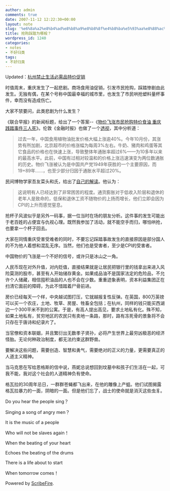 ```yaml
---
author: admin
comments: true
date: 2007-11-12 12:22:30+00:00
layout: note
slug: '%e6%8a%a2%e8%b4%ad%e8%b8%a9%e8%b8%8f%e4%b8%ba%e5%93%aa%e8%88%ac%ef%bc%9f'
title: 抢购踩踏为哪般？
wordpress_id: 1240
categories:
- notes
- 不好归类
tags:
- 不好归类
---
```


Updated：[杭州禁止生活必需品特价促销](http://www.hangzhou.com.cn/20071029/ca1406359.htm)

时值周末，重庆发生了一起悲剧。商场食用油促销，引发市民抢购，踩踏惨剧由此发生。无独有偶，在某个号称中国最幸福的城市里，也发生了市民哄抢塑料量杯事件，幸而没有造成伤亡。  
  
大家不禁要问，此类悲剧为什么发生？  
  
《联合早报》的新闻标题，给出了一个答案--《[物价飞涨市民抢购特价食油 重庆践踏事件三人死](http://www.zaobao.com/zg/zg071111_501.html)》。伦敦《金融时报》也做了一个[透视](http://www.ftchinese.com/sc/story.jsp?id=001015379&pos=MID_HLB&pa1=1&pa2=0&loc=HOMEPAGE)，其中分析道：  


<blockquote>过去一年，中国食用植物油批发价格大幅上涨逾40%。今年10月份，其涨势有所加剧，北京超市的价格涨幅为每周3%左右。牛奶、猪肉和鸡蛋等其它食品的价格也在快速上涨，导致整体年通胀率超过6%——为10多年以来的最高水平。此前，中国有过相对较温和的价格上涨迅速演变为两位数通胀的历史。物价飞涨被认为是中国共产党1949年获胜的一个主要原因，而19+89年……，也至少部分归因于通胀水平超过20%。</blockquote>

民间博物学家吾友菜头和氏，给出了[自己的解读](http://www.hecaitou.net/?p=2112)。他认为：  
  


<blockquote>这说明有人已经达到了非常困苦的程度。通货膨胀对于低收入阶层和退休的老年人是致命的，低保和退休工资不随物价的上扬而增长，他们立即会因为CPI的上升而感觉窒息。</blockquote>

抢杯子风波似乎是另外一码事，据一位当时在场的朋友分析。这件事的发生可能出于老百姓的占便宜与仇视心理。既然我参加了活动，就不能空手而归，哪怕哄抢，也要拿一个杯子回去。  
  
大家在同情重庆受害受难者的同时，不要忘记踩踏事故发生的直接原因是部分国人的不为他人着想和混乱无序。当然，他们也是受害者，至少是CPI的受害者。  
  
中国物价的飞涨是一个不好的信号，或许只是冰山之一角。  
  
人民币现在对外升值，对内贬值，直接结果就是让居民把银行里的钱拿出来进入风险莫测的股市，甚至有人开始储存黄金。如果成品油不是国家法定的危险品，不允许个人储藏，相信囤积油品的人也不会在少数。重重迹象表明，资本利益集团正在扫清它面前的障碍，为此不惜踏着尸骨前进。  
  
房价已经每天一个样，中央越试图打压，它就越报复性反弹。在英国，800万英镑可以买一个农庄，土地、牧草、房屋、牲畜全包括；在杭州，同样的钱只能买西湖边一个300平米不到的公寓。于是，有高人提出高见，要求土地私有化。殊不知，如果土地私有，贫穷地区的农民只有卖地一条路，那时，路有冻死骨的景象将不会只存在于唐诗和纪录片了。  
  
当官僚和资本联姻，并且繁衍出无数孝子贤孙，必将产生世界上最穷凶极恶的经济怪胎。无论何种政治制度，都无法约束这群野兽。  
  
要解决这些问题，需要创造、智慧和勇气，需要绝对的正义的力量，更需要真正的人道主义精神。  
  
当马克思在写给恩格斯的信中说，燕妮总说想回到坟墓中和孩子们生活在一起，可我不能，我对这个社会的人道精神负有使命。  
  
格瓦拉的30周年忌日，一群群苍蝇都飞出来，在他的雕像上产蛆。他们试图揭露格瓦拉暴力的一面，阴暗的一面。但是他们忘了，战士的使命就是消灭这些虫豸。  
  
Do you hear the people sing？ 
  
Singing a song of angry men？ 
  
It is the music of a people 
  
Who will not be slaves again！ 
  
When the beating of your heart 
  
Echoes the beating of the drums 
  
There is a life about to start 
  
When tomorrow comes！ 
  
  
  


Powered by [ScribeFire](http://scribefire.com/).
